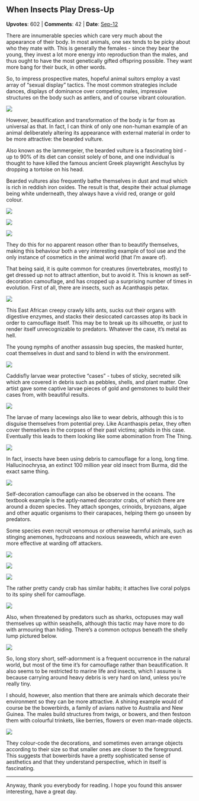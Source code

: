 ## When Insects Play Dress-Up
    
**Upvotes**: 602 | **Comments**: 42 | **Date**: [Sep-12](https://www.quora.com/Why-among-all-the-living-species-on-this-planet-only-humans-care-about-their-body-beautify-it-and-transform-it/answer/Gary-Meaney)

There are innumerable species which care very much about the appearance of their body. In most animals, one sex tends to be picky about who they mate with. This is generally the females - since they bear the young, they invest a lot more energy into reproduction than the males, and thus ought to have the most genetically gifted offspring possible. They want more bang for their buck, in other words.

So, to impress prospective mates, hopeful animal suitors employ a vast array of “sexual display” tactics. The most common strategies include dances, displays of dominance over competing males, impressive structures on the body such as antlers, and of course vibrant colouration.

![](https://qph.fs.quoracdn.net/main-qimg-f00cb4267bb3def407923cc6f05bffe5-lq)

However, beautification and transformation of the body is far from as universal as that. In fact, I can think of only one non-human example of an animal deliberately altering its appearance with external material in order to be more attractive: the bearded vulture.

Also known as the lammergeier, the bearded vulture is a fascinating bird - up to 90% of its diet can consist solely of bone, and one individual is thought to have killed the famous ancient Greek playwright Aeschylus by dropping a tortoise on his head.

Bearded vultures also frequently bathe themselves in dust and mud which is rich in reddish iron oxides. The result is that, despite their actual plumage being white underneath, they always have a vivid red, orange or gold colour.

![](https://qph.fs.quoracdn.net/main-qimg-bfba9fc69c0ace55d1404ce0781bbac2-pjlq)

![](https://qph.fs.quoracdn.net/main-qimg-5d4c50ee10625369af1f85a4af8deb63-lq)

![](https://qph.fs.quoracdn.net/main-qimg-49648be7cd07e364761ef31c343770b8-lq)

They do this for no apparent reason other than to beautify themselves, making this behaviour both a very interesting example of tool use and the only instance of cosmetics in the animal world (that I’m aware of).

That being said, it is quite common for creatures (invertebrates, mostly) to get dressed up not to attract attention, but to avoid it. This is known as self-decoration camouflage, and has cropped up a surprising number of times in evolution. First of all, there are insects, such as Acanthaspis petax.

![](https://qph.fs.quoracdn.net/main-qimg-fba3952bf75bf9436c33698e6b9c3a15-lq)

This East African creepy crawly kills ants, sucks out their organs with digestive enzymes, and stacks their desiccated carcasses atop its back in order to camouflage itself. This may be to break up its silhouette, or just to render itself unrecognizable to predators. Whatever the case, it’s metal as hell.

The young nymphs of another assassin bug species, the masked hunter, coat themselves in dust and sand to blend in with the environment.

![](https://qph.fs.quoracdn.net/main-qimg-449baae86d552cb5bf10feb9e28aa86a-lq)

Caddisfly larvae wear protective “cases” - tubes of sticky, secreted silk which are covered in debris such as pebbles, shells, and plant matter. One artist gave some captive larvae pieces of gold and gemstones to build their cases from, with beautiful results.

![](https://qph.fs.quoracdn.net/main-qimg-553738c2d54737443be69a2f5ae7f270-lq)

The larvae of many lacewings also like to wear debris, although this is to disguise themselves from potential prey. Like Acanthaspis petax, they often cover themselves in the corpses of their past victims; aphids in this case. Eventually this leads to them looking like some abomination from The Thing.

![](https://qph.fs.quoracdn.net/main-qimg-6a9f6e9203b357f4d6db18c36f48fcd2-lq)

In fact, insects have been using debris to camouflage for a long, long time. Hallucinochrysa, an extinct 100 million year old insect from Burma, did the exact same thing.

![](https://qph.fs.quoracdn.net/main-qimg-453f4beb24086c18d2dc908bceb9aa6b-pjlq)

Self-decoration camouflage can also be observed in the oceans. The textbook example is the aptly-named decorator crabs, of which there are around a dozen species. They attach sponges, crinoids, bryozoans, algae and other aquatic organisms to their carapaces, helping them go unseen by predators.

Some species even recruit venomous or otherwise harmful animals, such as stinging anemones, hydrozoans and noxious seaweeds, which are even more effective at warding off attackers.

![](https://qph.fs.quoracdn.net/main-qimg-1983dd68896b0fe97b6301e7f5ab2787-lq)

![](https://qph.fs.quoracdn.net/main-qimg-0b5302a9b8029e1ff5af6f80f1c5b706-lq)

![](https://qph.fs.quoracdn.net/main-qimg-130eca08950bb5e8c4e6af4193fb1b84-lq)

The rather pretty candy crab has similar habits; it attaches live coral polyps to its spiny shell for camouflage.

![](https://qph.fs.quoracdn.net/main-qimg-51572cd7c126100ddd99a89e8f1c6d85-lq)

Also, when threatened by predators such as sharks, octopuses may wall themselves up within seashells, although this tactic may have more to do with armouring than hiding. There’s a common octopus beneath the shelly lump pictured below.

![](https://qph.fs.quoracdn.net/main-qimg-3c4520b8f183ab3b83c52563c3559313-pjlq)

So, long story short, self-adornment is a frequent occurrence in the natural world, but most of the time it’s for camouflage rather than beautification. It also seems to be restricted to marine life and insects, which I assume is because carrying around heavy debris is very hard on land, unless you’re really tiny.

I should, however, also mention that there are animals which decorate their environment so they can be more attractive. A shining example would of course be the bowerbirds, a family of avians native to Australia and New Guinea. The males build structures from twigs, or bowers, and then festoon them with colourful trinkets, like berries, flowers or even man-made objects.

![](https://qph.fs.quoracdn.net/main-qimg-6d271ab8d8baae396817077d037e557f-lq)

They colour-code the decorations, and sometimes even arrange objects according to their size so that smaller ones are closer to the foreground. This suggests that bowerbirds have a pretty sophisticated sense of aesthetics and that they understand perspective, which in itself is fascinating.

* * *

Anyway, thank you everybody for reading. I hope you found this answer interesting, have a great day.

